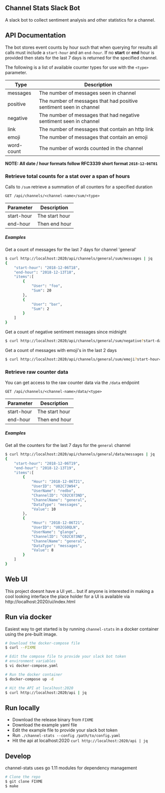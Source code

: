 ## Channel Stats Slack Bot
A slack bot to collect sentiment analysis and other statistics for a channel.

## API Documentation
The bot stores event counts by hour such that when querying for results all
calls must include a `start-hour` and an `end-hour`. If no **start** or
 **end** hour is provided then stats for the last 7 days is returned for
the specified channel.

The following is a list of available counter types for use with the
 `<type>` parameter.

Type       | Description
-----------|------------
messages   | The number of messages seen in channel
positive   | The number of messages that had positive sentiment seen in channel
negative   | The number of messages that had negative sentiment seen in channel
link       | The number of messages that contain an http link
emoji      | The number of messages that contain an emoji
word-count | The number of words counted in the channel

**NOTE: All date / hour formats follow RFC3339 short format `2018-12-06T01`**

### Retrieve total counts for a stat over a span of hours
Calls to `/sum` retrieve a summation of all counters for a specified duration

```
GET /api/channels/<channel-name>/sum/<type>
```

Parameter   | Description
------------|------------
start-hour  | The start hour
end-hour    | Then end hour

##### Examples
Get a count of messages for the last 7 days for channel 'general'
```bash
$ curl http://localhost:2020/api/channels/general/sum/messages | jq
{
    "start-hour": "2018-12-06T18",
    "end-hour": "2018-12-13T18",
    "items":[
        {
            "User": "foo",
            "Sum": 20
        },
        {
            "User": "bar",
            "Sum": 2
        }
    ]
}
```
Get a count of negative sentiment messages since midnight
```bash
$ curl http://localhost:2020/api/channels/general/sum/negative?start-date=2018-12-13T00
```

Get a count of messages with emoji's in the last 2 days
```bash
$ curl http://localhost:2020/api/channels/general/sum/emoji?start-hour=2018-12-11T00&end-hour=2018-12-13T00
```

### Retrieve raw counter data
You can get access to the raw counter data via the `/data` endpoint

```
GET /api/channels/<channel-name>/data/<type>
```

Parameter   | Description
------------|------------
start-hour  | The start hour
end-hour    | Then end hour

##### Examples
Get all the counters for the last 7 days for the `general` channel
```bash
$ curl http://localhost:2020/api/channels/general/data/messages | jq
{
    "start-hour": "2018-12-06T19",
    "end-hour": "2018-12-13T19",
    "items":[
        {
            "Hour": "2018-12-06T21",
            "UserID": "U02C73W94",
            "UserName": "redbo",
            "ChannelID": "C02C073ND",
            "ChannelName": "general",
            "DataType": "messages",
            "Value": 10
        },
        {
            "Hour": "2018-12-06T21",
            "UserID": "U02CG0QLN",
            "UserName": "glange",
            "ChannelID": "C02C073ND",
            "ChannelName": "general",
            "DataType": "messages",
            "Value": 8
        }
    ]
}
```

## Web UI
This project doesnt have a UI yet... but if anyone is interested in making a cool looking interface the
place holder for a UI is available via http://localhost:2020/ui/index.html

## Run via docker
Easiest way to get started is by running `channel-stats` in a docker
container using the pre-built image.

```bash
# Download the docker-compose file
$ curl --FIXME

# Edit the compose file to provide your slack bot token
# environment variables
$ vi docker-compose.yaml

# Run the docker container
$ docker-compose up -d

# Hit the API at localhost:2020
$ curl http://localhost:2020/api | jq
```

## Run locally
* Download the release binary from `FIXME`
* Download the example yaml file
* Edit the example file to provide your slack bot token
* Run `./channel-stats --config /path/to/config.yaml`
* Hit the api at localhost:2020 `curl http://localhost:2020/api | jq`

## Develop
channel-stats uses go 1.11 modules for dependency management

```bash
# Clone the repo
$ git clone FIXME
$ make
```


